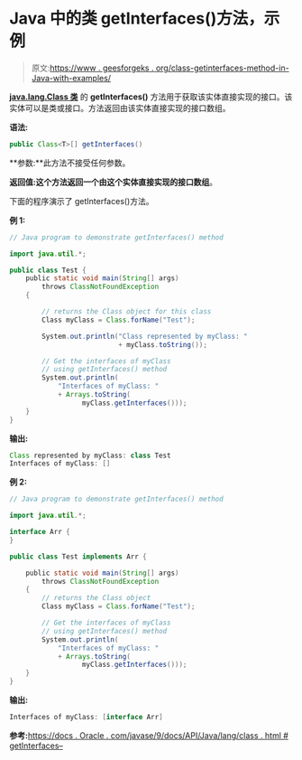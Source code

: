 # Java 中的类 getInterfaces()方法，示例

> 原文:[https://www . geesforgeks . org/class-getinterfaces-method-in-Java-with-examples/](https://www.geeksforgeeks.org/class-getinterfaces-method-in-java-with-examples/)

**[java.lang.Class 类](https://www.geeksforgeeks.org/java-lang-class-class-java-set-1/)** 的 **getInterfaces()** 方法用于获取该实体直接实现的接口。该实体可以是类或接口。方法返回由该实体直接实现的接口数组。

**语法:**

```java
public Class<T>[] getInterfaces()

```

**参数:**此方法不接受任何参数。

**返回值:**这个方法返回一个由这个实体直接实现的接口**数组**。

下面的程序演示了 getInterfaces()方法。

**例 1:**

```java
// Java program to demonstrate getInterfaces() method

import java.util.*;

public class Test {
    public static void main(String[] args)
        throws ClassNotFoundException
    {

        // returns the Class object for this class
        Class myClass = Class.forName("Test");

        System.out.println("Class represented by myClass: "
                           + myClass.toString());

        // Get the interfaces of myClass
        // using getInterfaces() method
        System.out.println(
            "Interfaces of myClass: "
            + Arrays.toString(
                  myClass.getInterfaces()));
    }
}
```

**输出:**

```java
Class represented by myClass: class Test
Interfaces of myClass: []

```

**例 2:**

```java
// Java program to demonstrate getInterfaces() method

import java.util.*;

interface Arr {
}

public class Test implements Arr {

    public static void main(String[] args)
        throws ClassNotFoundException
    {
        // returns the Class object
        Class myClass = Class.forName("Test");

        // Get the interfaces of myClass
        // using getInterfaces() method
        System.out.println(
            "Interfaces of myClass: "
            + Arrays.toString(
                  myClass.getInterfaces()));
    }
}
```

**输出:**

```java
Interfaces of myClass: [interface Arr]

```

**参考:**[https://docs . Oracle . com/javase/9/docs/API/Java/lang/class . html # getInterfaces–](https://docs.oracle.com/javase/9/docs/api/java/lang/Class.html#getInterfaces--)